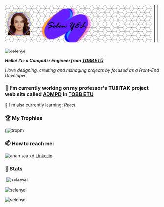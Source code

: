 ### ![Thats me!](https://raw.githubusercontent.com/selenyel/cv/master/images/fun%20cv%20final%20-%20Kopya.png)

<p align="left"> <img
        src="https://komarev.com/ghpvc/?username=selenyel&label=Profile%20views&color=blueviolet&style=plastic"
        alt="selenyel" /> </p>

***Hello! I'm a Computer Engineer from [TOBB ETÜ](https://www.etu.edu.tr/tr)*** 

*I love designing, creating and managing projects by focused as a Front-End Developer*

### 🔭 I’m currently working on my professor's TUBITAK project web site called [ADMPD](https://admpd.etu.edu.tr/en) in [TOBB ETU](https://www.etu.edu.tr/tr)

🌱 I’m also currently learning: *React*


### :trophy: My Trophies
[![trophy](https://github-profile-trophy.vercel.app/?username=selenyel&theme=discord)
### 📫 How to reach me: 

<img src="https://upload.wikimedia.org/wikipedia/commons/thumb/c/c9/Linkedin.svg/220px-Linkedin.svg.png" alt="anan zaa xd" width="30" height="30"> [Linkedin](https://www.linkedin.com/in/selen-y-b3205a145/)

### 💬 Stats:
<p>&nbsp;<img align="center"
        src="https://github-readme-stats.vercel.app/api?username=selenyel&show_icons=true&locale=en"
        alt="selenyel" /></p>
<p><img align="center" src="https://github-readme-streak-stats.herokuapp.com/?user=selenyel&"
        alt="selenyel" /></p>

<p><img align="left"
        src="https://github-readme-stats.vercel.app/api/top-langs?username=selenyel&show_icons=true&locale=en&layout=compact"
        alt="selenyel" /></p>

<!--
**selenyel/selenyel** is a ✨ _special_ ✨ repository because its `README.md` (this file) appears on your GitHub profile.

Here are some ideas to get you started:

- 🔭 I’m currently working on ...
- 🌱 I’m currently learning ...
- 👯 I’m looking to collaborate on ...
- 🤔 I’m looking for help with ...
- 💬 Ask me about ...
- 📫 How to reach me: 
[Linkedin](https://www.linkedin.com/in/selen-y-b3205a145/)
- 😄 Pronouns: ...
- ⚡ Fun fact: ...
-->
